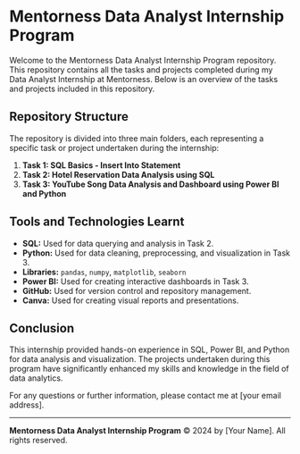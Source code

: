 # Mentorness Data Analyst Internship Program

Welcome to the Mentorness Data Analyst Internship Program repository. This repository contains all the tasks and projects completed during my Data Analyst Internship at Mentorness. Below is an overview of the tasks and projects included in this repository.

## Repository Structure

The repository is divided into three main folders, each representing a specific task or project undertaken during the internship:

1. **Task 1: SQL Basics - Insert Into Statement**
2. **Task 2: Hotel Reservation Data Analysis using SQL**
3. **Task 3: YouTube Song Data Analysis and Dashboard using Power BI and Python**

## Tools and Technologies Learnt

- **SQL:** Used for data querying and analysis in Task 2.
- **Python:** Used for data cleaning, preprocessing, and visualization in Task 3.
- **Libraries:** `pandas`, `numpy`, `matplotlib`, `seaborn`
- **Power BI:** Used for creating interactive dashboards in Task 3.
- **GitHub:** Used for version control and repository management.
- **Canva:** Used for creating visual reports and presentations.


## Conclusion

This internship provided hands-on experience in SQL, Power BI, and Python for data analysis and visualization. The projects undertaken during this program have significantly enhanced my skills and knowledge in the field of data analytics.

For any questions or further information, please contact me at [your email address].

---

**Mentorness Data Analyst Internship Program** © 2024 by [Your Name]. All rights reserved.
